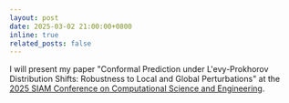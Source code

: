 ```yaml
---
layout: post
date: 2025-03-02 21:00:00+0800
inline: true
related_posts: false
---
```


I will present my paper "Conformal Prediction under L\'evy-Prokhorov Distribution Shifts: Robustness to Local and Global Perturbations" at the [2025 SIAM Conference on Computational Science and Engineering](https://www.siam.org/conferences/cm/conference/cse25).
